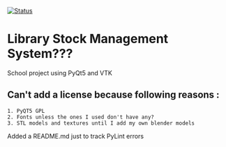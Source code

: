 [![Status](https://github.com/IXSTERNE/QVTK-Project/actions/workflows/pylint.yml/badge.svg?branch=main)](https://github.com/IXSTERNE/QVTK-Project/actions/workflows/pylint.yml?query=branch%3Amain)

# Library Stock Management System???

School project using PyQt5 and VTK


## Can't add a license because following reasons :
    1. PyQT5 GPL 
    2. Fonts unless the ones I used don't have any?
    3. STL models and textures until I add my own blender models

Added a README.md just to track PyLint errors

